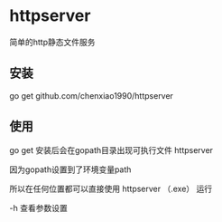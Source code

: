 # httpserver

简单的http静态文件服务

## 安装

go get github.com/chenxiao1990/httpserver

## 使用

go get 安装后会在gopath目录出现可执行文件 httpserver 

因为gopath设置到了环境变量path

所以在任何位置都可以直接使用 httpserver （.exe） 运行

-h 查看参数设置